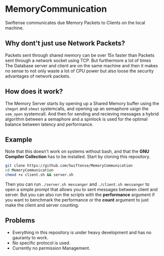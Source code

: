 <h1>MemoryCommunication</h1>
<p>Swiftense communicates due Memory Packets to Clients on the local machine.</p>
<h2>Why dont't just use Network Packets?</h2>
Packets sent through shared memory can be over 15x faster than Packets sent through a network socket using TCP. But furthermore a lot of times The Database server and client are on the same machine and then it makes no sense to not only waste a lot of CPU power but also loose the security advantages of network packets.
<h2>How does it work?</h2>
<p>The Memory Server starts by opening up a Shared Memory buffer using the <code>shmget</code> and <code>shmat</code> systemcalls, and opening up an semaphore usign the <code>sem_open</code> systemcall. And then for sending and recieving messages a hybrid algorithm between a semaphore and a spinlock is used for the optimal balance between latency and performance.</p>
<h2>Example</h2>
<p>Note that this doesn't work on systems without bash, and that the <strong>GNU Compiler Collection</strong> has to be installed. Start by cloning this repository.</p>

```bash
git clone https://github.com/Swiftense/MemoryCommunication
cd MemoryCommunication
chmod +x client.sh && server.sh
```

<p>Then you can run <code>./server.sh messanger</code> and <code>./client.sh messanger</code> to open a simple prompt that allows you to sent messages between client and server. But you can also run the scripts with the <strong>performance</strong> argument if you want to benchmark the performance or the <strong>count</strong> argument to just make the client and server counting.</p>
<h2>Problems</h2>
<ul>
    <li>Everything in this repository is under heavy development and has no gauranty to work.</li>
    <li>No specific protocol is used.</li>
    <li>Currently no permission Management.</li>
</ul>
